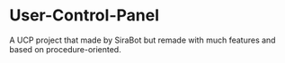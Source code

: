 # User-Control-Panel
A UCP project that made by SiraBot but remade with much features and based on procedure-oriented.
